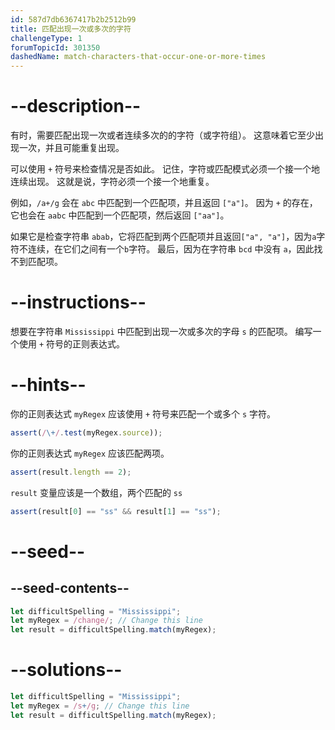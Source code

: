 ```yaml
---
id: 587d7db6367417b2b2512b99
title: 匹配出现一次或多次的字符
challengeType: 1
forumTopicId: 301350
dashedName: match-characters-that-occur-one-or-more-times
---
```


# --description--

有时，需要匹配出现一次或者连续多次的的字符（或字符组）。 这意味着它至少出现一次，并且可能重复出现。

可以使用 `+` 符号来检查情况是否如此。 记住，字符或匹配模式必须一个接一个地连续出现。 这就是说，字符必须一个接一个地重复。

例如，`/a+/g` 会在 `abc` 中匹配到一个匹配项，并且返回 `["a"]`。 因为 `+` 的存在，它也会在 `aabc` 中匹配到一个匹配项，然后返回 `["aa"]`。

如果它是检查字符串 `abab`，它将匹配到两个匹配项并且返回`["a", "a"]`，因为`a`字符不连续，在它们之间有一个`b`字符。 最后，因为在字符串 `bcd` 中没有 `a`，因此找不到匹配项。

# --instructions--

想要在字符串 `Mississippi` 中匹配到出现一次或多次的字母 `s` 的匹配项。 编写一个使用 `+` 符号的正则表达式。

# --hints--

你的正则表达式 `myRegex` 应该使用 `+` 符号来匹配一个或多个 `s` 字符。

```js
assert(/\+/.test(myRegex.source));
```

你的正则表达式 `myRegex` 应该匹配两项。

```js
assert(result.length == 2);
```

`result` 变量应该是一个数组，两个匹配的 `ss`

```js
assert(result[0] == "ss" && result[1] == "ss");
```

# --seed--

## --seed-contents--

```js
let difficultSpelling = "Mississippi";
let myRegex = /change/; // Change this line
let result = difficultSpelling.match(myRegex);
```

# --solutions--

```js
let difficultSpelling = "Mississippi";
let myRegex = /s+/g; // Change this line
let result = difficultSpelling.match(myRegex);
```
